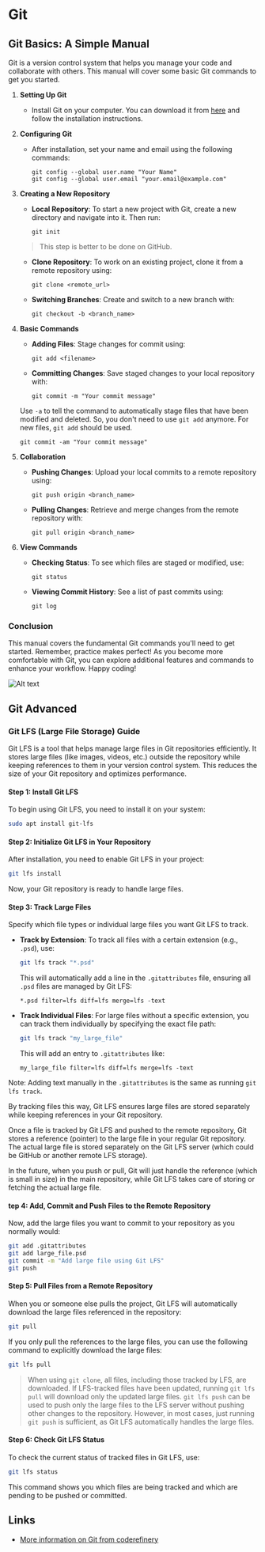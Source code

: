 # Git

## Git Basics: A Simple Manual

Git is a version control system that helps you manage your code and collaborate with others. This manual will cover some basic Git commands to get you started.

1. **Setting Up Git**
   - Install Git on your computer. You can download it from [here](https://git-scm.com/downloads) and follow the installation instructions.

2. **Configuring Git**
   - After installation, set your name and email using the following commands:
     ```
     git config --global user.name "Your Name"
     git config --global user.email "your.email@example.com"
     ```

3. **Creating a New Repository**

   - **Local Repository**: To start a new project with Git, create a new directory and navigate into it. Then run:
     ```
     git init
     ```
    > This step is better to be done on GitHub.
   
   - **Clone Repository**: To work on an existing project, clone it from a remote repository using:
     ```
     git clone <remote_url>
     ```
     
   - **Switching Branches**: Create and switch to a new branch with:
     ```
     git checkout -b <branch_name>
     ```

4. **Basic Commands**


   - **Adding Files**: Stage changes for commit using:
     ```
     git add <filename>
     ```

   - **Committing Changes**: Save staged changes to your local repository with:
     ```
     git commit -m "Your commit message"
     ```
    Use `-a` to tell the command to automatically stage files that have been modified and deleted. So, you don't need to use `git add` anymore. For new files, `git add` should be used.
     ```
     git commit -am "Your commit message"
     ```

5. **Collaboration**

   - **Pushing Changes**: Upload your local commits to a remote repository using:
     ```
     git push origin <branch_name>
     ```

   - **Pulling Changes**: Retrieve and merge changes from the remote repository with:
     ```
     git pull origin <branch_name>
     ```
    
6. **View Commands**

   - **Checking Status**: To see which files are staged or modified, use:
     ```
     git status
     ```

   - **Viewing Commit History**: See a list of past commits using:
     ```
     git log
     ```

### Conclusion

This manual covers the fundamental Git commands you'll need to get started. Remember, practice makes perfect! As you become more comfortable with Git, you can explore additional features and commands to enhance your workflow. Happy coding!

![Alt text](../assets/image.png)

## Git Advanced

### Git LFS (Large File Storage) Guide

Git LFS is a tool that helps manage large files in Git repositories efficiently. It stores large files (like images, videos, etc.) outside the repository while keeping references to them in your version control system. This reduces the size of your Git repository and optimizes performance.

#### Step 1: Install Git LFS

To begin using Git LFS, you need to install it on your system:

```bash
sudo apt install git-lfs
```

#### Step 2: Initialize Git LFS in Your Repository

After installation, you need to enable Git LFS in your project:

```bash
git lfs install
```

Now, your Git repository is ready to handle large files.


#### Step 3: Track Large Files

Specify which file types or individual large files you want Git LFS to track.

- **Track by Extension**: To track all files with a certain extension (e.g., `.psd`), use:
  
  ```bash
  git lfs track "*.psd"
  ```

  This will automatically add a line in the `.gitattributes` file, ensuring all `.psd` files are managed by Git LFS:

  ```
  *.psd filter=lfs diff=lfs merge=lfs -text
  ```

- **Track Individual Files**: For large files without a specific extension, you can track them individually by specifying the exact file path:

  ```bash
  git lfs track "my_large_file"
  ```

  This will add an entry to `.gitattributes` like:

  ```
  my_large_file filter=lfs diff=lfs merge=lfs -text
  ```

Note: Adding text manually in the `.gitattributes` is the same as running `git lfs track`. 

By tracking files this way, Git LFS ensures large files are stored separately while keeping references in your Git repository.

Once a file is tracked by Git LFS and pushed to the remote repository, Git stores a reference (pointer) to the large file in your regular Git repository. The actual large file is stored separately on the Git LFS server (which could be GitHub or another remote LFS storage). 

In the future, when you push or pull, Git will just handle the reference (which is small in size) in the main repository, while Git LFS takes care of storing or fetching the actual large file.

#### tep 4: Add, Commit and Push Files to the Remote Repository

Now, add the large files you want to commit to your repository as you normally would:

```bash
git add .gitattributes
git add large_file.psd
git commit -m "Add large file using Git LFS"
git push
```

#### Step 5: Pull Files from a Remote Repository

When you or someone else pulls the project, Git LFS will automatically download the large files referenced in the repository:

```bash
git pull
```

If you only pull the references to the large files, you can use the following command to explicitly download the large files:

```bash
git lfs pull
```

> When using `git clone`, all files, including those tracked by LFS, are downloaded. If LFS-tracked files have been updated, running `git lfs pull` will download only the updated large files. `git lfs push` can be used to push only the large files to the LFS server without pushing other changes to the repository. However, in most cases, just running `git push` is sufficient, as Git LFS automatically handles the large files.

#### **Step 6: Check Git LFS Status**

To check the current status of tracked files in Git LFS, use:

```bash
git lfs status
```

This command shows you which files are being tracked and which are pending to be pushed or committed.

## Links

- [More information on Git from coderefinery](https://coderefinery.github.io/git-collaborative/)